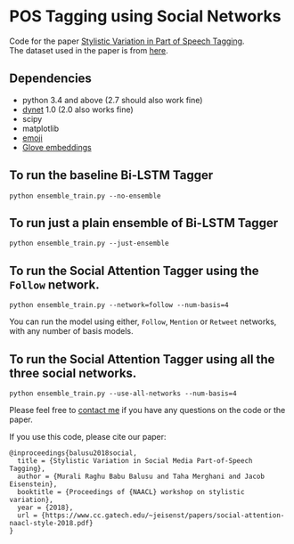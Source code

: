 # POS Tagging using Social Networks
Code for the paper [Stylistic Variation in Part of Speech Tagging](https://www.cc.gatech.edu/~jeisenst/papers/social-attention-naacl-style-2018.pdf).      
The dataset used in the paper is from [here](https://github.com/brendano/ark-tweet-nlp).

## Dependencies
- python 3.4 and above (2.7 should also work fine)
- [dynet](http://dynet.readthedocs.io/en/latest/tutorial.html) 1.0 (2.0 also works fine)
- scipy
- matplotlib
- [emoji](https://pypi.org/project/emoji/)
- [Glove embeddings](https://github.com/stanfordnlp/GloVe)

## To run the baseline Bi-LSTM Tagger
```
python ensemble_train.py --no-ensemble
```

## To run just a plain ensemble of Bi-LSTM Tagger
```
python ensemble_train.py --just-ensemble
```

## To run the Social Attention Tagger using the `Follow` network.
```
python ensemble_train.py --network=follow --num-basis=4
```
You can run the model using either, `Follow`, `Mention` or `Retweet` networks, with any number of basis models.

## To run the Social Attention Tagger using all the three social networks.
```
python ensemble_train.py --use-all-networks --num-basis=4
```

Please feel free to [contact me](muraliraghubabu1994@gmail.com) if you have any questions on the code or the paper.


If you use this code, please cite our paper:
```
@inproceedings{balusu2018social,
  title = {Stylistic Variation in Social Media Part-of-Speech Tagging},
  author = {Murali Raghu Babu Balusu and Taha Merghani and Jacob Eisenstein},
  booktitle = {Proceedings of {NAACL} workshop on stylistic variation},
  year = {2018},
  url = {https://www.cc.gatech.edu/~jeisenst/papers/social-attention-naacl-style-2018.pdf}
}
```




